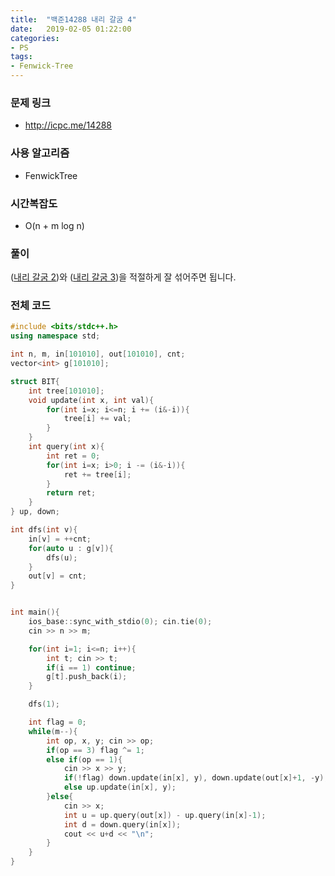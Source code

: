```yaml
---
title:  "백준14288 내리 갈굼 4"
date:   2019-02-05 01:22:00
categories:
- PS
tags:
- Fenwick-Tree
---
```


### 문제 링크
* http://icpc.me/14288

### 사용 알고리즘
* FenwickTree

### 시간복잡도
* O(n + m log n)

### 풀이
(<a href = "https://justicehui.github.io/ps/2019/02/04/BOJ14268/">내리 갈굼 2</a>)와 (<a href = "https://justicehui.github.io/ps/2019/02/05/BOJ14287/">내리 갈굼 3</a>)을 적절하게 잘 섞어주면 됩니다.

### 전체 코드
```cpp
#include <bits/stdc++.h>
using namespace std;

int n, m, in[101010], out[101010], cnt;
vector<int> g[101010];

struct BIT{
	int tree[101010];
	void update(int x, int val){
		for(int i=x; i<=n; i += (i&-i)){
			tree[i] += val;
		}
	}
	int query(int x){
		int ret = 0;
		for(int i=x; i>0; i -= (i&-i)){
			ret += tree[i];
		}
		return ret;
	}
} up, down;

int dfs(int v){
	in[v] = ++cnt;
	for(auto u : g[v]){
		dfs(u);
	}
	out[v] = cnt;
}


int main(){
	ios_base::sync_with_stdio(0); cin.tie(0);
	cin >> n >> m;

	for(int i=1; i<=n; i++){
		int t; cin >> t;
		if(i == 1) continue;
		g[t].push_back(i);
	}

	dfs(1);

	int flag = 0;
	while(m--){
		int op, x, y; cin >> op;
		if(op == 3) flag ^= 1;
		else if(op == 1){
			cin >> x >> y;
			if(!flag) down.update(in[x], y), down.update(out[x]+1, -y);
			else up.update(in[x], y);
		}else{
			cin >> x;
			int u = up.query(out[x]) - up.query(in[x]-1);
			int d = down.query(in[x]);
			cout << u+d << "\n";
		}
	}
}
```

